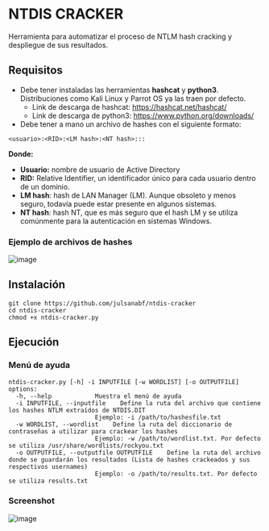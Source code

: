 # NTDIS CRACKER
Herramienta para automatizar el proceso de NTLM hash cracking y despliegue de sus resultados.
## Requisitos
- Debe tener instaladas las herramientas **hashcat** y **python3**. Distribuciones como Kali Linux y Parrot OS ya las traen por defecto.
    - Link de descarga de hashcat: https://hashcat.net/hashcat/
    - Link de descarga de python3: https://www.python.org/downloads/
- Debe tener a mano un archivo de hashes con el siguiente formato:
```
<usuario>:<RID>:<LM hash>:<NT hash>:::
```
**Donde:**
- **Usuario:** nombre de usuario de Active Directory
- **RID:** Relative Identifier, un identificador único para cada usuario dentro de un dominio.
- **LM hash**: hash de LAN Manager (LM). Aunque obsoleto y menos seguro, todavía puede estar presente en algunos sistemas.
- **NT hash**: hash NT, que es más seguro que el hash LM y se utiliza comúnmente para la autenticación en sistemas Windows.

### Ejemplo de archivos de hashes
![image](https://github.com/user-attachments/assets/f8562174-cb7e-4e4d-a2c1-47d26014411c)

## Instalación
```
git clone https://github.com/julsanabf/ntdis-cracker
cd ntdis-cracker
chmod +x ntdis-cracker.py
```
## Ejecución
### Menú de ayuda
```
ntdis-cracker.py [-h] -i INPUTFILE [-w WORDLIST] [-o OUTPUTFILE]
options:
  -h, --help            Muestra el menú de ayuda
  -i INPUTFILE, --inputfile    Define la ruta del archivo que contiene los hashes NTLM extraídos de NTDIS.DIT
                        Ejemplo: -i /path/to/hashesfile.txt
  -w WORDLIST, --wordlist    Define la ruta del diccionario de contraseñas a utilizar para crackear los hashes
                        Ejemplo: -w /path/to/wordlist.txt. Por defecto se utiliza /usr/share/wordlists/rockyou.txt
  -o OUTPUTFILE, --outputfile OUTPUTFILE    Define la ruta del archivo donde se guardarán los resultados (Lista de hashes crackeados y sus respectivos usernames)
                        Ejemplo: -o /path/to/results.txt. Por defecto se utiliza results.txt
```
### Screenshot
![image](https://github.com/user-attachments/assets/dc26ba06-4c31-4db8-b970-1ef99147df5b)
